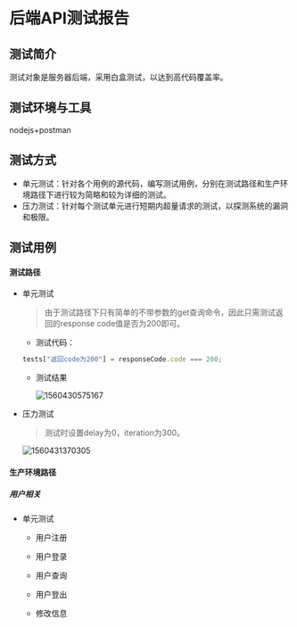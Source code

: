 # 后端API测试报告

## 测试简介

测试对象是服务器后端，采用白盒测试，以达到高代码覆盖率。

## 测试环境与工具

nodejs+postman

## 测试方式

- 单元测试：针对各个用例的源代码，编写测试用例，分别在测试路径和生产环境路径下进行较为简略和较为详细的测试。
- 压力测试：针对每个测试单元进行短期内超量请求的测试，以探测系统的漏洞和极限。

## 测试用例

#### 测试路径

- 单元测试

  > 由于测试路径下只有简单的不带参数的get查询命令，因此只需测试返回的response code值是否为200即可。

  - 测试代码：

  ```js
  tests["返回code为200"] = responseCode.code === 200;
  ```

  - 测试结果

    ![1560430575167](img/1560430575167.png)

- 压力测试

  > 测试时设置delay为0，iteration为300。

  ![1560431370305](img/1560431370305.png)

#### 生产环境路径

##### 用户相关

- 单元测试

  - 用户注册

    

  - 用户登录

  - 用户查询

  - 用户登出

  - 修改信息

